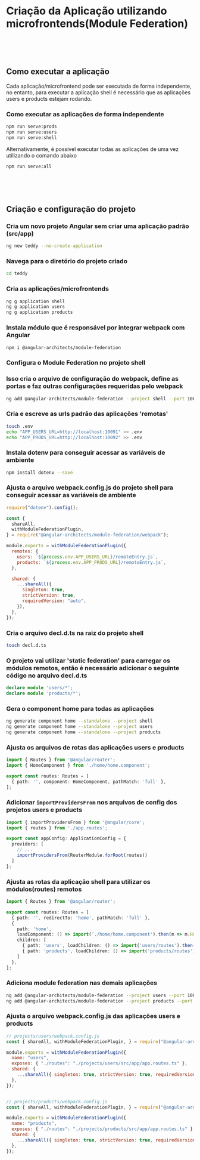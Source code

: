# Criação da Aplicação utilizando microfrontends(Module Federation)

<br /><br /><br />

## Como executar a aplicação

Cada aplicação/microfrontend pode ser executada de forma independente, no entanto, para executar a aplicação shell é necessário que as aplicações users e products estejam rodando.

### Como executar as aplicações de forma independente
  
```zsh
npm run serve:prods
npm run serve:users
npm run serve:shell
```

Alternativamente, é possível executar todas as aplicações de uma vez utilizando o comando abaixo

```zsh
npm run serve:all
```

<br /><br /><br />

## Criação e configuração do projeto

### Cria um novo projeto Angular sem criar uma aplicação padrão (src/app)
```zsh
ng new teddy --no-create-application
```

### Navega para o diretório do projeto criado
```zsh
cd teddy
```

### Cria as aplicações/microfrontends
```zsh
ng g application shell
ng g application users
ng g application products
```

### Instala módulo que é responsável por integrar webpack com Angular
```zsh
npm i @angular-architects/module-federation
```

### Configura o Module Federation no projeto shell
### Isso cria o arquivo de configuração do webpack, define as portas e faz outras configurações requeridas pelo webpack
```zsh
ng add @angular-architects/module-federation --project shell --port 10090
```

### Cria e escreve as urls padrão das aplicações 'remotas'
```zsh
touch .env
echo "APP_USERS_URL=http://localhost:10091" >> .env
echo "APP_PRODS_URL=http://localhost:10092" >> .env
```

### Instala dotenv para conseguir acessar as variáveis de ambiente
```zsh
npm install dotenv --save
```

### Ajusta o arquivo webpack.config.js do projeto shell para conseguir acessar as variáveis de ambiente
```javascript
require("dotenv").config();

const {
  shareAll,
  withModuleFederationPlugin,
} = require("@angular-architects/module-federation/webpack");

module.exports = withModuleFederationPlugin({
  remotes: {
    users: `${process.env.APP_USERS_URL}/remoteEntry.js`,
    products: `${process.env.APP_PRODS_URL}/remoteEntry.js`,
  },

  shared: {
    ...shareAll({
      singleton: true,
      strictVersion: true,
      requiredVersion: "auto",
    }),
  },
});
```

### Cria o arquivo decl.d.ts na raiz do projeto shell
```zsh
touch decl.d.ts
```

### O projeto vai utilizar 'static federation' para carregar os módulos remotos, então é necessário adicionar o seguinte código no arquivo decl.d.ts
```typescript
declare module 'users/*';
declare module 'products/*';
```

### Gera o component home para todas as aplicações
```zsh
ng generate component home --standalone --project shell
ng generate component home --standalone --project users
ng generate component home --standalone --project products
```

### Ajusta os arquivos de rotas das aplicações users e products
```typescript
import { Routes } from '@angular/router';
import { HomeComponent } from './home/home.component';

export const routes: Routes = [
  { path: '', component: HomeComponent, pathMatch: 'full' },
];
```

### Adicionar `importProvidersFrom` nos arquivos de config dos projetos users e products
```typescript
import { importProvidersFrom } from '@angular/core';
import { routes } from './app.routes';

export const appConfig: ApplicationConfig = {
  providers: [
    // ...
    importProvidersFrom(RouterModule.forRoot(routes))
  ]
};

```

### Ajusta as rotas da aplicação shell para utilizar os módulos(routes) remotos
```typescript
import { Routes } from '@angular/router';

export const routes: Routes = [
  { path: '', redirectTo: 'home', pathMatch: 'full' },
  {
    path: 'home',
    loadComponent: () => import('./home/home.component').then(m => m.HomeComponent),
    children: [
      { path: 'users', loadChildren: () => import('users/routes').then(m => m.routes) },
      { path: 'products', loadChildren: () => import('products/routes').then(m => m.routes) },
    ]
  },
];

```

### Adiciona module federation nas demais aplicações
```zsh
ng add @angular-architects/module-federation --project users --port 10091
ng add @angular-architects/module-federation --project products --port 10092
```

### Ajusta o arquivo webpack.config.js das aplicações users e products
```javascript
// projects/users/webpack.config.js
const { shareAll, withModuleFederationPlugin, } = require("@angular-architects/module-federation/webpack");

module.exports = withModuleFederationPlugin({
  name: "users",
  exposes: { "./routes": "./projects/users/src/app/app.routes.ts" },
  shared: {
    ...shareAll({ singleton: true, strictVersion: true, requiredVersion: "auto" }),
  },
});


// projects/products/webpack.config.js
const { shareAll, withModuleFederationPlugin, } = require("@angular-architects/module-federation/webpack");

module.exports = withModuleFederationPlugin({
  name: "products",
  exposes: { "./routes": "./projects/products/src/app/app.routes.ts" },
  shared: {
    ...shareAll({ singleton: true, strictVersion: true, requiredVersion: "auto" }),
  },
});
```

